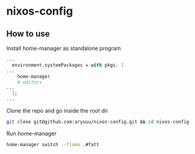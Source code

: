 # nixos-config

## How to use

Install home-manager as standalone program

```nix
...
  environment.systemPackages = with pkgs; [
...
    home-manager
    # editors
...
  ];
...
```

Clone the repo and go inside the root dir

```sh
git clone git@github.com:aryuuu/nixos-config.git && cd nixos-config
```

Run home-manager

```sh
home-manager switch --flake .#fatt
```
